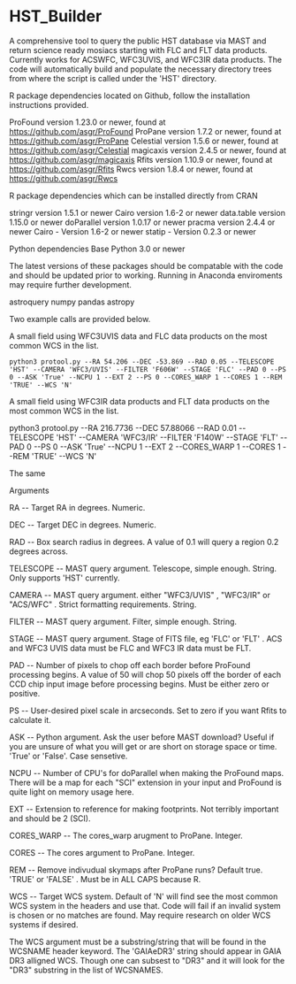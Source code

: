 # HST_Builder
A comprehensive tool to query the public HST database via MAST and return science ready mosiacs starting with FLC and FLT data products. Currently works for ACSWFC, WFC3UVIS, and WFC3IR data products. The code will automatically build and populate the necessary directory trees from where the script is called under the 'HST' directory.

R package dependencies located on Github, follow the installation instructions provided.

ProFound version 1.23.0 or newer, found at https://github.com/asgr/ProFound
ProPane version 1.7.2 or newer, found at https://github.com/asgr/ProPane
Celestial version 1.5.6 or newer, found at https://github.com/asgr/Celestial
magicaxis version 2.4.5 or newer, found at https://github.com/asgr/magicaxis
Rfits version 1.10.9 or newer, found at https://github.com/asgr/Rfits
Rwcs version 1.8.4 or newer, found at https://github.com/asgr/Rwcs

R package dependencies which can be installed directly from CRAN

stringr version 1.5.1 or newer
Cairo version 1.6-2 or newer
data.table version 1.15.0 or newer
doParallel version 1.0.17 or newer
pracma version 2.4.4 or newer
Cairo - Version 1.6-2 or newer
statip - Version 0.2.3 or newer


Python dependencies
Base Python 3.0 or newer 

The latest versions of these packages should be compatable with the code and should be updated prior to working. Running in Anaconda enviroments may require further development.

astroquery
numpy
pandas
astropy

Two example calls are provided below. 

 A small field using WFC3UVIS data and FLC data products on the most common WCS in the list.

    python3 protool.py --RA 54.206 --DEC -53.869 --RAD 0.05 --TELESCOPE 'HST' --CAMERA 'WFC3/UVIS' --FILTER 'F606W' --STAGE 'FLC' --PAD 0 --PS 0 --ASK 'True' --NCPU 1 --EXT 2 --PS 0 --CORES_WARP 1 --CORES 1 --REM 'TRUE' --WCS 'N'


 A small field using WFC3IR data products and FLT data products on the most common WCS in the list.

 python3 protool.py --RA 216.7736 --DEC 57.88066 --RAD 0.01 --TELESCOPE 'HST' --CAMERA 'WFC3/IR' --FILTER 'F140W' --STAGE 'FLT' --PAD 0 --PS 0 --ASK 'True' --NCPU 1 --EXT 2  --CORES_WARP 1 --CORES 1 --REM 'TRUE' --WCS 'N'



The same


 Arguments


   RA -- Target RA in degrees. Numeric.

   DEC -- Target DEC in degrees.  Numeric.

   RAD -- Box search radius in degrees. A value of 0.1 will query a region 0.2 degrees across.

   TELESCOPE -- MAST query argument.  Telescope, simple enough. String. Only supports 'HST' currently.

   CAMERA -- MAST query argument.  either "WFC3/UVIS"  ,  "WFC3/IR"   or    "ACS/WFC"  . Strict formatting requirements.   String.  

   FILTER -- MAST query argument. Filter, simple enough. String.

   STAGE -- MAST query argument. Stage of FITS file, eg 'FLC' or 'FLT' .  ACS and WFC3 UVIS data must be FLC and WFC3 IR data must be FLT.

   PAD -- Number of pixels to chop off each border before ProFound processing begins. A value of 50 will chop 50 pixels off the border of each CCD chip input image before processing begins. Must be either zero or positive.

   PS --  User-desired pixel scale in arcseconds. Set to zero if you want Rfits to calculate it. 

   ASK -- Python argument. Ask the user before MAST download? Useful if you are unsure of what you will get or are short on storage space or time.  'True'   or 'False'.   Case sensetive.

   NCPU -- Number of CPU's for doParallel when making the ProFound maps. There will be a map for each "SCI" extension in your input and ProFound is quite light on memory usage here.

   EXT --  Extension to reference for making footprints. Not terribly important and should be 2 (SCI).

   CORES_WARP -- The cores_warp arugment to ProPane. Integer.

   CORES    --  The cores argument to ProPane. Integer.

   REM  -- Remove indivudual skymaps after ProPane runs? Default true.   'TRUE' or 'FALSE'   . Must be in ALL CAPS because R.

   WCS -- Target WCS system. Default of 'N' will find see the most common WCS system in the headers and use that. Code will fail if an invalid system is chosen or no matches are found. May require research on older WCS systems if desired.


   The WCS argument must be a substring/string that will be found in the WCSNAME header keyword. The 'GAIAeDR3' string should appear in GAIA DR3 alligned WCS. Though one can subsest to "DR3" and it will look for the "DR3" substring in the list of WCSNAMES. 


